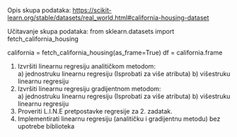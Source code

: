 Opis skupa podataka: https://scikit-learn.org/stable/datasets/real_world.html#california-housing-dataset

Učitavanje skupa podataka:
from sklearn.datasets import fetch_california_housing

california = fetch_california_housing(as_frame=True)
df = california.frame 

1. Izvršiti linearnu regresiju analitičkom metodom:   
    a) jednostruku linearnu regresiju (Isprobati za više atributa) 
    b) višestruku linearnu regresiju    
2. Izvršiti linearnu regresiju gradijentnom metodom:   
    a) jednostruku linearnu regresiju (Isprobati za više atributa)
    b) višestruku linearnu regresiju    
3. Proveriti L.I.N.E pretpostavke regresije za 2. zadatak.    
4. Implementirati linearnu regresiju (analitičku i gradijentnu metodu) bez upotrebe biblioteka